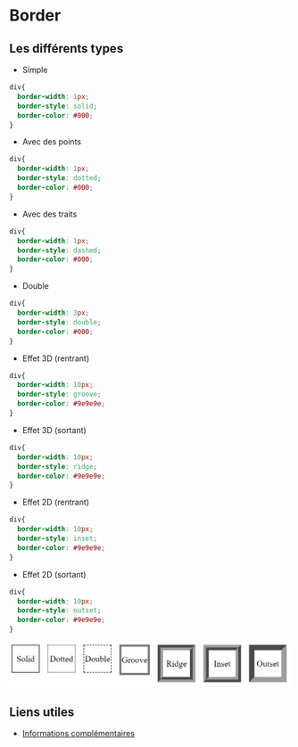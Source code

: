 # Border

## Les différents types

- Simple

````css
div{
  border-width: 1px;
  border-style: solid;
  border-color: #000;
}
````

- Avec des points

````css
div{
  border-width: 1px;
  border-style: dotted;
  border-color: #000;
}
````

- Avec des traits

````css
div{
  border-width: 1px;
  border-style: dashed;
  border-color: #000;
}
````

- Double

````css
div{
  border-width: 3px;
  border-style: double;
  border-color: #000;
}
````

- Effet 3D (rentrant)

````css
div{
  border-width: 10px;
  border-style: groove;
  border-color: #9e9e9e;
}
````

- Effet 3D (sortant)

````css
div{
  border-width: 10px;
  border-style: ridge;
  border-color: #9e9e9e;
}
````

- Effet 2D (rentrant)

````css
div{
  border-width: 10px;
  border-style: inset;
  border-color: #9e9e9e;
}
````

- Effet 2D (sortant)

````css
div{
  border-width: 10px;
  border-style: outset;
  border-color: #9e9e9e;
}
````

![style](img/border-styles1.png)



## Liens utiles

- [Informations complémentaires](https://developer.mozilla.org/fr/docs/Web/CSS/border-style)